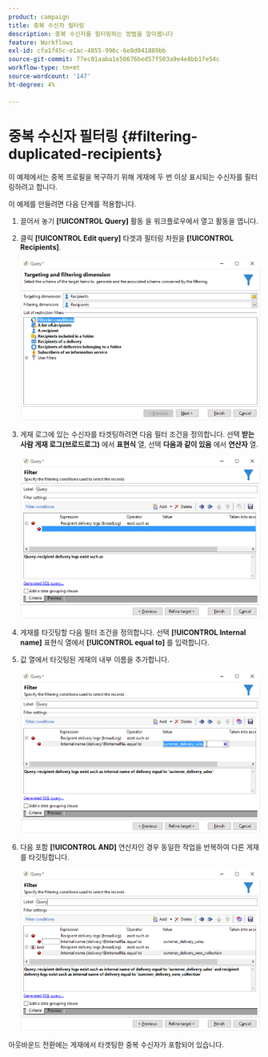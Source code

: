 ```yaml
---
product: campaign
title: 중복 수신자 필터링
description: 중복 수신자를 필터링하는 방법을 알아봅니다
feature: Workflows
exl-id: cfa1f45c-e1ac-4055-996c-6e8d041889bb
source-git-commit: 77ec01aaba1e50676bed57f503a9e4e8bb1fe54c
workflow-type: tm+mt
source-wordcount: '147'
ht-degree: 4%

---
```


# 중복 수신자 필터링 {#filtering-duplicated-recipients}



이 예제에서는 중복 프로필을 복구하기 위해 게재에 두 번 이상 표시되는 수신자를 필터링하려고 합니다.

이 예제를 만들려면 다음 단계를 적용합니다.

1. 끌어서 놓기 **[!UICONTROL Query]** 활동 을 워크플로우에서 열고 활동을 엽니다.
1. 클릭 **[!UICONTROL Edit query]** 타겟과 필터링 차원을 **[!UICONTROL Recipients]**.

   ![](assets/query_recipients_1.png)

1. 게재 로그에 있는 수신자를 타겟팅하려면 다음 필터 조건을 정의합니다. 선택 **받는 사람 게재 로그(브로드로그)** 에서 **표현식** 열, 선택 **다음과 같이 있음** 에서 **연산자** 열.

   ![](assets/query_recipients_2.png)

1. 게재를 타깃팅할 다음 필터 조건을 정의합니다. 선택 **[!UICONTROL Internal name]** 표현식 열에서 **[!UICONTROL equal to]** 를 입력합니다.
1. 값 열에서 타깃팅된 게재의 내부 이름을 추가합니다.

   ![](assets/query_recipients_3.png)

1. 다음 포함 **[!UICONTROL AND]** 연산자인 경우 동일한 작업을 반복하여 다른 게재를 타깃팅합니다.

   ![](assets/query_recipients_4.png)

아웃바운드 전환에는 게재에서 타겟팅한 중복 수신자가 포함되어 있습니다.
